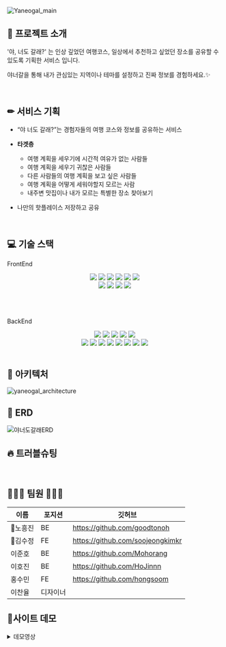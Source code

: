 ![Yaneogal_main](https://user-images.githubusercontent.com/105188620/181587809-cb324016-bc39-4ae0-ba8b-5f3aa99072fc.jpeg)

## 🔎 프로젝트 소개 
<p>'야, 너도 갈래?' 는 인상 깊었던 여행코스, 
일상에서 추천하고 싶었던 장소를 공유할 수 있도록 기획한 서비스 입니다.</p>
<p>야너갈을 통해 내가 관심있는 지역이나 테마를 설정하고 진짜 정보를 경험하세요.✨</p> 
<br/>

## ✏ 서비스 기획
- “야 너도 갈래?”는 경험자들의 여행 코스와 정보를 공유하는 서비스
- **타겟층**
    - 여행 계획을 세우기에 시간적 여유가 없는 사람들
    - 여행 계획을 세우기 귀찮은 사람들
    - 다른 사람들의 여행 계획을 보고 싶은 사람들
    - 여행 계획을 어떻게 세워야할지 모르는 사람
    - 내주변 맛집이나 내가 모르는 특별한 장소 찾아보기
    
         
- 나만의 핫플레이스 저장하고 공유
<br/>

## 💻 기술 스택
FrontEnd
<div align='center'>
    <img src="https://img.shields.io/badge/html-E34F26?style=for-the-badge&logo=html5&logoColor=white">
    <img src="https://img.shields.io/badge/css-1572B6?style=for-the-badge&logo=css3&logoColor=white">
    <img src="https://img.shields.io/badge/sass-CC6699?style=for-the-badge&logo=sass&logoColor=white">
    <img src="https://img.shields.io/badge/javascript-F7DF1E?style=for-the-badge&logo=javascript&logoColor=black">
    <img src="https://img.shields.io/badge/react-61DAFB?style=for-the-badge&logo=react&logoColor=black">
    <img src="https://img.shields.io/badge/redux-764ABC?style=for-the-badge&logo=redux&logoColor=black">
    <br/>
    <img src="https://img.shields.io/badge/figma-F24E1E?style=for-the-badge&logo=figma&logoColor=black">
    <img src="https://img.shields.io/badge/aws-232F3E?style=for-the-badge&logo=aws&logoColor=black">
    <img src="https://img.shields.io/badge/github-white?style=for-the-badge&logo=github&logoColor=black">
    <img src="https://img.shields.io/badge/github%20actions-0769AD?style=for-the-badge&logo=github%20actions&logoColor=white">
</div>
    <br/>    <br/>    <br/>

BackEnd
<div align='center' >
    <img src="https://img.shields.io/badge/java-007396?style=for-the-badge&logo=java&logoColor=white">
    <img src="https://img.shields.io/badge/spring-6DB33F?style=for-the-badge&logo=spring&logoColor=white">
    <img src="https://img.shields.io/badge/springboot-6DB33F?style=for-the-badge&logo=springboot&logoColor=black">
    <img src="https://img.shields.io/badge/gradle-02303A?style=for-the-badge&logo=gradle&logoColor=black">
    <img src="https://img.shields.io/badge/mysql-4479A1?style=for-the-badge&logo=mysql&logoColor=black">
    <br/>
    <img src="https://img.shields.io/badge/amazon%20aws-f7f7f7?style=for-the-badge&logo=amazon%20aws&logoColor=f89400">
    <img src="https://img.shields.io/badge/CodeDepoly-1F497D?style=for-the-badge&logo=CodeDepoly&logoColor=white">
    <img src="https://img.shields.io/badge/EC2-782A90?style=for-the-badge&logo=EC2&logoColor=white">
    <img src="https://img.shields.io/badge/S3-FC5230?style=for-the-badge&logo=S3&logoColor=white">
    <img src="https://img.shields.io/badge/lambda-EAEAEA?style=for-the-badge&logo=lambda&logoColor=black">
    <img src="https://img.shields.io/badge/Querydsl-FF9900?style=for-the-badge&logo=Querydsl&logoColor=white">
    <img src="https://img.shields.io/badge/github-181717?style=for-the-badge&logo=github&logoColor=white">
    <img src="https://img.shields.io/badge/github%20actions-0769AD?style=for-the-badge&logo=github%20actions&logoColor=white">
</div>
<br/>

## 📖 아키텍처 
![yaneogal_architecture](https://user-images.githubusercontent.com/105188620/181704268-6daa1031-8729-4677-aae2-07a6c984d650.jpg)
<br/>

## 📃 ERD
![야너도갈래ERD](https://user-images.githubusercontent.com/105188620/181571360-7046077c-10ef-4d94-a744-8a2cc319a293.png)
<br/>

## 🔥 트러블슈팅
<br/>

## 🧑‍🤝‍🧑 팀원 🧑‍🤝‍🧑
|이름|포지션|깃허브|
|------|---|---|
|🔹노흥진|BE|https://github.com/goodtonoh|
|🔹김수정|FE|https://github.com/soojeongkimkr|
|이준호|BE|https://github.com/Mohorang|
|이호진|BE|https://github.com/HoJinnn|
|홍수민|FE|https://github.com/hongsoom|
|이찬율|디자이너||

## 🎥사이트 데모

<details>
<summary>데모영상</summary>
  
|회원가입|로그인|마이페이지| 
|:---:|:---:|:---:| 
|<img src="https://velog.velcdn.com/images/hongsoom/post/cbb7a088-439f-472d-b1d1-7b4f4fccff0c/image.gif" />|<img src="https://velog.velcdn.com/images/hongsoom/post/6fb8813a-a5f8-4ddc-88d5-2d40ab79898b/image.gif"/>|<img src="https://velog.velcdn.com/images/hongsoom/post/96baf7ad-1a81-41e4-ad4f-363b8bce81b4/image.gif" />|
|메인페이지|상세페이지|
|<img src="https://velog.velcdn.com/images/hongsoom/post/4cd61f5b-b3bf-4c87-8b68-88c7aac36432/image.gif" />|<img src="https://velog.velcdn.com/images/hongsoom/post/cbbefcaf-8a21-4417-b47a-d776e97c74bd/image.gif" />|
|게시글작성|게시글 수정,삭제|댓글|
|<img src="https://velog.velcdn.com/images/hongsoom/post/152c55c0-7e27-4ce1-9e75-16ddb5cc1632/image.gif" />|<img src="https://velog.velcdn.com/images/hongsoom/post/b41390f1-fb4e-4e96-968e-6151c7fd879a/image.gif" />|<img src="https://velog.velcdn.com/images/hongsoom/post/fbce1f69-1a65-4b90-b601-9721f6ed32e2/image.gif" />|
|검색|필터|좋아요,북마크,공유|
|<img src="https://velog.velcdn.com/images/hongsoom/post/23f9c1aa-d549-4f89-b2f8-64b54d533ef4/image.gif" />|<img src="https://velog.velcdn.com/images/hongsoom/post/3a73dcaa-260a-480e-b851-f5f5b4779573/image.gif" />|<img src="https://velog.velcdn.com/images/hongsoom/post/d7343e7e-837e-4490-9b46-a3a812acf8f2/image.gif" />|
</details>

<br />
